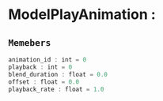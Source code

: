 
# ModelPlayAnimation : 
## ```Memebers```    
```rust
animation_id : int = 0  
playback : int = 0  
blend_duration : float = 0.0  
offset : float = 0.0  
playback_rate : float = 1.0  
```


